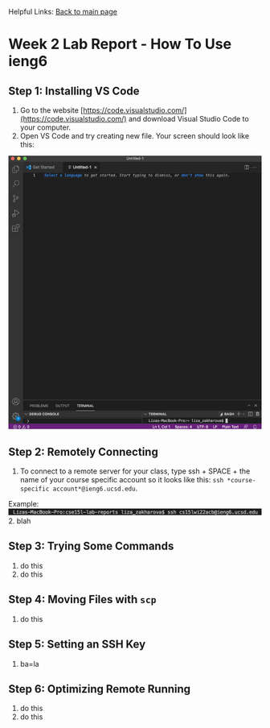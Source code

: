 Helpful Links: [Back to main page](index.html)

# Week 2 Lab Report - How To Use ieng6

## Step 1: Installing VS Code
1. Go to the website [https://code.visualstudio.com/](https://code.visualstudio.com/) and download Visual Studio Code to your computer.
2. Open VS Code and try creating new file. Your screen should look like this:

![Image](vscode_setup.png)

## Step 2: Remotely Connecting
1. To connect to a remote server for your class, type ssh + SPACE + the name of your course specific account so it looks like this: `` ssh *course-specific account*@ieng6.ucsd.edu ``.

Example: ![Image](connecting_screenshot.png)
2. blah

## Step 3: Trying Some Commands
1. do this
2. do this

## Step 4: Moving Files with `` scp ``
1. do this

## Step 5: Setting an SSH Key
1. ba=la

## Step 6: Optimizing Remote Running
1. do this
2. do this 